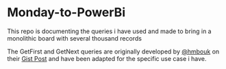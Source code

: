# Monday-to-PowerBi
This repo is documenting the queries i have used and made to bring in a monolithic board with several thousand records

The GetFirst and GetNext queries are originally developed by [@hmbouk](https://gist.github.com/hmbouk) on their [Gist Post](https://gist.github.com/hmbouk/b5712f8d4639eb85328bf4828b402284) and have been adapted for the specific use case i have. 
